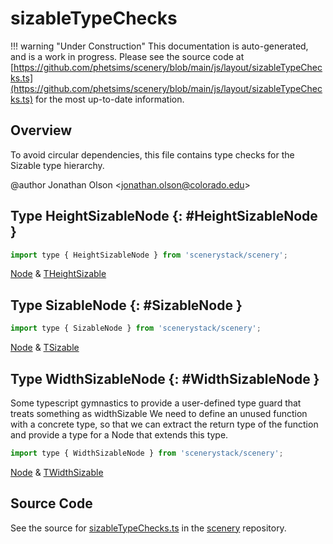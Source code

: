 # sizableTypeChecks

!!! warning "Under Construction"
    This documentation is auto-generated, and is a work in progress. Please see the source code at
    [https://github.com/phetsims/scenery/blob/main/js/layout/sizableTypeChecks.ts](https://github.com/phetsims/scenery/blob/main/js/layout/sizableTypeChecks.ts) for the most up-to-date information.

## Overview

To avoid circular dependencies, this file contains type checks for the Sizable type hierarchy.

@author Jonathan Olson &lt;jonathan.olson@colorado.edu&gt;

## Type HeightSizableNode {: #HeightSizableNode }


```js
import type { HeightSizableNode } from 'scenerystack/scenery';
```


[Node](../scenery/Node.md) &amp; [THeightSizable](../scenery/HeightSizable.md#THeightSizable)



## Type SizableNode {: #SizableNode }


```js
import type { SizableNode } from 'scenerystack/scenery';
```


[Node](../scenery/Node.md) &amp; [TSizable](../scenery/Sizable.md#TSizable)



## Type WidthSizableNode {: #WidthSizableNode }


Some typescript gymnastics to provide a user-defined type guard that treats something as widthSizable
We need to define an unused function with a concrete type, so that we can extract the return type of the function
and provide a type for a Node that extends this type.

```js
import type { WidthSizableNode } from 'scenerystack/scenery';
```


[Node](../scenery/Node.md) &amp; [TWidthSizable](../scenery/WidthSizable.md#TWidthSizable)



## Source Code

See the source for [sizableTypeChecks.ts](https://github.com/phetsims/scenery/blob/main/js/layout/sizableTypeChecks.ts) in the [scenery](https://github.com/phetsims/scenery) repository.
